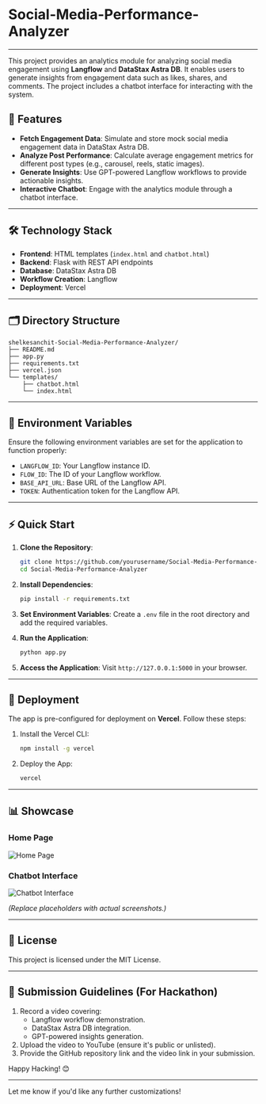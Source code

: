 # Social-Media-Performance-Analyzer

---

This project provides an analytics module for analyzing social media engagement using **Langflow** and **DataStax Astra DB**. It enables users to generate insights from engagement data such as likes, shares, and comments. The project includes a chatbot interface for interacting with the system.

## 🚀 Features

- **Fetch Engagement Data**: Simulate and store mock social media engagement data in DataStax Astra DB.
- **Analyze Post Performance**: Calculate average engagement metrics for different post types (e.g., carousel, reels, static images).
- **Generate Insights**: Use GPT-powered Langflow workflows to provide actionable insights.
- **Interactive Chatbot**: Engage with the analytics module through a chatbot interface.

---

## 🛠️ Technology Stack

- **Frontend**: HTML templates (`index.html` and `chatbot.html`)
- **Backend**: Flask with REST API endpoints
- **Database**: DataStax Astra DB
- **Workflow Creation**: Langflow
- **Deployment**: Vercel

---

## 🗂️ Directory Structure

```
shelkesanchit-Social-Media-Performance-Analyzer/
├── README.md
├── app.py
├── requirements.txt
├── vercel.json
└── templates/
    ├── chatbot.html
    └── index.html
```

---

## 🧩 Environment Variables

Ensure the following environment variables are set for the application to function properly:

- `LANGFLOW_ID`: Your Langflow instance ID.
- `FLOW_ID`: The ID of your Langflow workflow.
- `BASE_API_URL`: Base URL of the Langflow API.
- `TOKEN`: Authentication token for the Langflow API.

---

## ⚡ Quick Start

1. **Clone the Repository**:
   ```bash
   git clone https://github.com/yourusername/Social-Media-Performance-Analyzer.git
   cd Social-Media-Performance-Analyzer
   ```

2. **Install Dependencies**:
   ```bash
   pip install -r requirements.txt
   ```

3. **Set Environment Variables**:
   Create a `.env` file in the root directory and add the required variables.

4. **Run the Application**:
   ```bash
   python app.py
   ```

5. **Access the Application**:
   Visit `http://127.0.0.1:5000` in your browser.

---

## 🚀 Deployment

The app is pre-configured for deployment on **Vercel**. Follow these steps:

1. Install the Vercel CLI:
   ```bash
   npm install -g vercel
   ```

2. Deploy the App:
   ```bash
   vercel
   ```

---

## 📊 Showcase

### Home Page
![Home Page](https://via.placeholder.com/800x400?text=Home+Page)

### Chatbot Interface
![Chatbot Interface](https://via.placeholder.com/800x400?text=Chatbot+Interface)

*(Replace placeholders with actual screenshots.)*



---

## 📜 License

This project is licensed under the MIT License.

---

## 🎥 Submission Guidelines (For Hackathon)

1. Record a video covering:
   - Langflow workflow demonstration.
   - DataStax Astra DB integration.
   - GPT-powered insights generation.
2. Upload the video to YouTube (ensure it's public or unlisted).
3. Provide the GitHub repository link and the video link in your submission.

Happy Hacking! 😊

---

Let me know if you'd like any further customizations!
